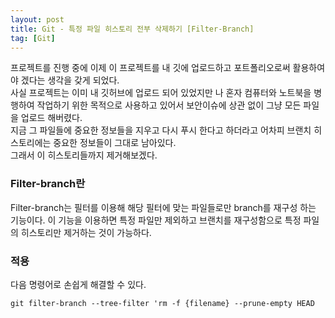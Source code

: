 ```yaml
---
layout: post
title: Git - 특정 파일 히스토리 전부 삭제하기 [Filter-Branch]
tag: [Git]
---
```


프로젝트를 진행 중에 이제 이 프로젝트를 내 깃에 업로드하고 포트폴리오로써 활용하여야 겠다는 생각을 갖게 되었다.  
사실 프로젝트는 이미 내 깃허브에 업로드 되어 있었지만 나 혼자 컴퓨터와 노트북을 병행하여 작업하기 위한 목적으로 사용하고 있어서 보안이슈에 상관 없이 그냥 모든 파일을 업로드 해버렸다.  
지금 그 파일들에 중요한 정보들을 지우고 다시 푸시 한다고 하더라고 어차피 브랜치 히스토리에는 중요한 정보들이 그대로 남아있다.  
그래서 이 히스토리들까지 제거해보겠다.

### Filter-branch란
Filter-branch는 필터를 이용해 해당 필터에 맞는 파일들로만 branch를 재구성 하는 기능이다.
이 기능을 이용하면 특정 파일만 제외하고 브랜치를 재구성함으로 특정 파일의 히스토리만 제거하는 것이 가능하다.

### 적용
다음 명령어로 손쉽게 해결할 수 있다.
```
git filter-branch --tree-filter 'rm -f {filename} --prune-empty HEAD
```